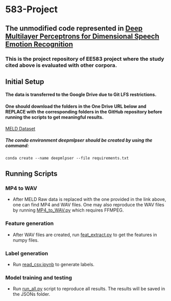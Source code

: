 # 583-Project
## The unmodified code represented in [Deep Multilayer Perceptrons for Dimensional Speech Emotion Recognition](https://github.com/bagustris/deep_mlp_ser)
### This is the project repository of EE583 project where the study cited above is evaluated with other corpora.

## Initial Setup
#### The data is transferred to the Google Drive due to Git LFS restrictions.
#### One should download the folders in the One Drive URL below and __REPLACE__ with the corresponding folders in the GitHub repository before running the scripts to get meaningful results. 
[MELD Dataset](https://1028f8d26f624cd18d39-my.sharepoint.com/:f:/g/personal/kutay_ugurlu_metu_edu_tr/EkSnJAtA9fBCntQzBIEHvCoBhmel9vTzjVsLdz8I6v1Vcg?e=Mgdq43)
##### The conda environment deepmlpser should be created by using the command:
```
conda create --name deepmlpser --file requirements.txt
```

## Running Scripts 
### MP4 to WAV
* After MELD Raw data is replaced with the one provided in the link above, one can find MP4 and WAV files. One may also reproduce the WAV files by running [MP4_to_WAV.py](https://github.com/kutay-ugurlu/Analysis-of-Deep-MLP-SER/blob/master/data/MELDRaw/test_data/output_repeated_splits_test/mp4_to_wav.py) which requires FFMPEG.
### Feature generation
* After WAV files are created, run [feat_extract.py](https://github.com/kutay-ugurlu/Analysis-of-Deep-MLP-SER/blob/master/data/MELDRaw/test_data/output_repeated_splits_test/WAVs/feat_extract.py) to get the features in numpy files.
### Label generation
* Run [read_csv.ipynb](https://github.com/kutay-ugurlu/Analysis-of-Deep-MLP-SER/blob/master/data/MELDRaw/read_csv.ipynb) to generate labels.
### Model training and testing 
* Run [run_all.py](https://github.com/kutay-ugurlu/Analysis-of-Deep-MLP-SER/blob/master/code/run_all.py) script to reproduce all results. The results will be saved in the JSONs folder.
